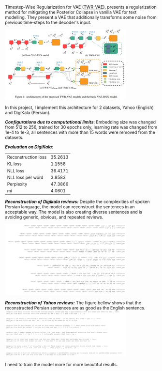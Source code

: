 Timestep-Wise Regularization for VAE ([TWR-VAE](https://arxiv.org/pdf/2011.01136.pdf)), presents a regularization method for mitigating the Posterior Collapse in vanilla VAE for text modelling. They present a VAE that additionally transforms some noise from previous time-steps to the decoder's input. 

<img src="imgs/paper.png" data-canonical-src="imgs/paper.png" width="400" />

In this project, I implement this architecture for 2 datasets, Yahoo (English) and DigiKala (Persian).

***Configurations due to computational limits***:
Embedding size was changed from 512 to 256, trained for 30 epochs only, learning rate was changed from 1e-4 to 1e-3, all sentences with more than 15 words were removed from the datasets.

***Evaluation on DigiKala***:

|      |  |
| ------------- | ------------- |
| Reconstruction loss | 35.2613  |
| KL loss  | 1.1558  |
| NLL loss  | 36.4171  |
| NLL loss per word  | 3.8583  |
| Perplexity  | 47.3866  |
| mi  | 4.0601  |

***Reconstruction of Digikala reviews:***
Despite the complexities of spoken Persian language, the model can reconstruct the sentences in an acceptable way. The model is also creating diverse sentences and is avoiding generic, obvious, and repeated reviews.

<img src="imgs/persian.png" data-canonical-src="imgs/persian.png" width="400" />


***Reconstruction of Yahoo reviews:***
The figure bellow shows that the reconstructed Persian sentences are as good as the English sentencs.
<img src="imgs/yahoo.png" data-canonical-src="imgs/yahoo.png" width="400" />

I need to train the model more for more beautiful results.
